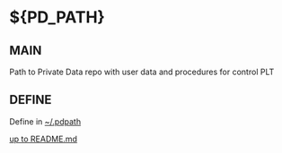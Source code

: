 # <pdpath> <DATA> <const> ${PD_PATH} 

## MAIN 
Path to Private Data repo with user data and procedures for control PLT

## DEFINE
Define in [<pdpath> <DATA> <homedotfiles> ~/.pdpath](../homedotfiles/pdpath.md)


[up to README.md](../../../../../README.md)